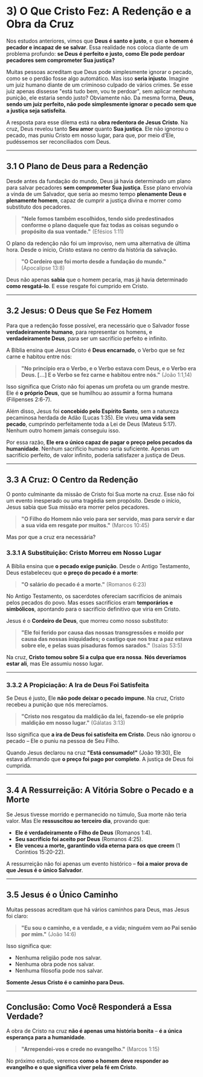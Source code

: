 # **3) O Que Cristo Fez: A Redenção e a Obra da Cruz**  

Nos estudos anteriores, vimos que **Deus é santo e justo**, e que **o homem é pecador e incapaz de se salvar**. Essa realidade nos coloca diante de um problema profundo: **se Deus é perfeito e justo, como Ele pode perdoar pecadores sem comprometer Sua justiça?**  

Muitas pessoas acreditam que Deus pode simplesmente ignorar o pecado, como se o perdão fosse algo automático. Mas isso **seria injusto**. Imagine um juiz humano diante de um criminoso culpado de vários crimes. Se esse juiz apenas dissesse "está tudo bem, vou te perdoar", sem aplicar nenhuma punição, ele estaria sendo justo? Obviamente não. Da mesma forma, **Deus, sendo um juiz perfeito, não pode simplesmente ignorar o pecado sem que a justiça seja satisfeita**.  

A resposta para esse dilema está na **obra redentora de Jesus Cristo**. Na cruz, Deus revelou tanto **Seu amor** quanto **Sua justiça**. Ele não ignorou o pecado, mas puniu Cristo em nosso lugar, para que, por meio d’Ele, pudéssemos ser reconciliados com Deus.  

---

## **3.1 O Plano de Deus para a Redenção**  

Desde antes da fundação do mundo, Deus já havia determinado um plano para salvar pecadores **sem comprometer Sua justiça**. Esse plano envolvia a vinda de um Salvador, que seria ao mesmo tempo **plenamente Deus e plenamente homem**, capaz de cumprir a justiça divina e morrer como substituto dos pecadores.  

> **"Nele fomos também escolhidos, tendo sido predestinados conforme o plano daquele que faz todas as coisas segundo o propósito da sua vontade."** (Efésios 1:11)  

O plano da redenção não foi um improviso, nem uma alternativa de última hora. Desde o início, Cristo estava no centro da história da salvação.  

> **"O Cordeiro que foi morto desde a fundação do mundo."** (Apocalipse 13:8)  

Deus não apenas **sabia** que o homem pecaria, mas já havia determinado **como resgatá-lo**. E esse resgate foi cumprido em Cristo.  

---

## **3.2 Jesus: O Deus que Se Fez Homem**  

Para que a redenção fosse possível, era necessário que o Salvador fosse **verdadeiramente humano**, para representar os homens, e **verdadeiramente Deus**, para ser um sacrifício perfeito e infinito.  

A Bíblia ensina que Jesus Cristo é **Deus encarnado**, o Verbo que se fez carne e habitou entre nós:  

> **"No princípio era o Verbo, e o Verbo estava com Deus, e o Verbo era Deus. [...] E o Verbo se fez carne e habitou entre nós."** (João 1:1,14)  

Isso significa que Cristo não foi apenas um profeta ou um grande mestre. Ele é **o próprio Deus**, que se humilhou ao assumir a forma humana (Filipenses 2:6-7).  

Além disso, Jesus foi **concebido pelo Espírito Santo**, sem a natureza pecaminosa herdada de Adão (Lucas 1:35). Ele viveu **uma vida sem pecado**, cumprindo perfeitamente toda a Lei de Deus (Mateus 5:17). Nenhum outro homem jamais conseguiu isso.  

Por essa razão, **Ele era o único capaz de pagar o preço pelos pecados da humanidade**. Nenhum sacrifício humano seria suficiente. Apenas um sacrifício perfeito, de valor infinito, poderia satisfazer a justiça de Deus.  

---

## **3.3 A Cruz: O Centro da Redenção**  

O ponto culminante da missão de Cristo foi Sua morte na cruz. Esse não foi um evento inesperado ou uma tragédia sem propósito. Desde o início, Jesus sabia que Sua missão era morrer pelos pecadores.  

> **"O Filho do Homem não veio para ser servido, mas para servir e dar a sua vida em resgate por muitos."** (Marcos 10:45)  

Mas por que a cruz era necessária?  

### **3.3.1 A Substituição: Cristo Morreu em Nosso Lugar**  

A Bíblia ensina que **o pecado exige punição**. Desde o Antigo Testamento, Deus estabeleceu que **o preço do pecado é a morte**:  

> **"O salário do pecado é a morte."** (Romanos 6:23)  

No Antigo Testamento, os sacerdotes ofereciam sacrifícios de animais pelos pecados do povo. Mas esses sacrifícios eram **temporários e simbólicos**, apontando para o sacrifício definitivo que viria em Cristo.  

Jesus é o **Cordeiro de Deus**, que morreu como nosso substituto:  

> **"Ele foi ferido por causa das nossas transgressões e moído por causa das nossas iniquidades; o castigo que nos traz a paz estava sobre ele, e pelas suas pisaduras fomos sarados."** (Isaías 53:5)  

Na cruz, **Cristo tomou sobre Si a culpa que era nossa**. **Nós deveríamos estar ali**, mas Ele assumiu nosso lugar.  

---

### **3.3.2 A Propiciação: A Ira de Deus Foi Satisfeita**  

Se Deus é justo, Ele **não pode deixar o pecado impune**. Na cruz, Cristo recebeu a punição que nós merecíamos.  

> **"Cristo nos resgatou da maldição da lei, fazendo-se ele próprio maldição em nosso lugar."** (Gálatas 3:13)  

Isso significa que **a ira de Deus foi satisfeita em Cristo**. Deus não ignorou o pecado – Ele o puniu na pessoa de Seu Filho.  

Quando Jesus declarou na cruz **"Está consumado!"** (João 19:30), Ele estava afirmando que **o preço foi pago por completo**. A justiça de Deus foi cumprida.  

---

## **3.4 A Ressurreição: A Vitória Sobre o Pecado e a Morte**  

Se Jesus tivesse morrido e permanecido no túmulo, Sua morte não teria valor. Mas Ele **ressuscitou ao terceiro dia**, provando que:  

- **Ele é verdadeiramente o Filho de Deus** (Romanos 1:4).  
- **Seu sacrifício foi aceito por Deus** (Romanos 4:25).  
- **Ele venceu a morte, garantindo vida eterna para os que creem** (1 Coríntios 15:20-22).  

A ressurreição não foi apenas um evento histórico – **foi a maior prova de que Jesus é o único Salvador**.  

---

## **3.5 Jesus é o Único Caminho**  

Muitas pessoas acreditam que há vários caminhos para Deus, mas Jesus foi claro:  

> **"Eu sou o caminho, e a verdade, e a vida; ninguém vem ao Pai senão por mim."** (João 14:6)  

Isso significa que:  
- Nenhuma religião pode nos salvar.  
- Nenhuma obra pode nos salvar.  
- Nenhuma filosofia pode nos salvar.  

**Somente Jesus Cristo é o caminho para Deus.**  

---

## **Conclusão: Como Você Responderá a Essa Verdade?**  

A obra de Cristo na cruz **não é apenas uma história bonita** – **é a única esperança para a humanidade**.  

> **"Arrependei-vos e crede no evangelho."** (Marcos 1:15)  

No próximo estudo, veremos **como o homem deve responder ao evangelho e o que significa viver pela fé em Cristo**.  
